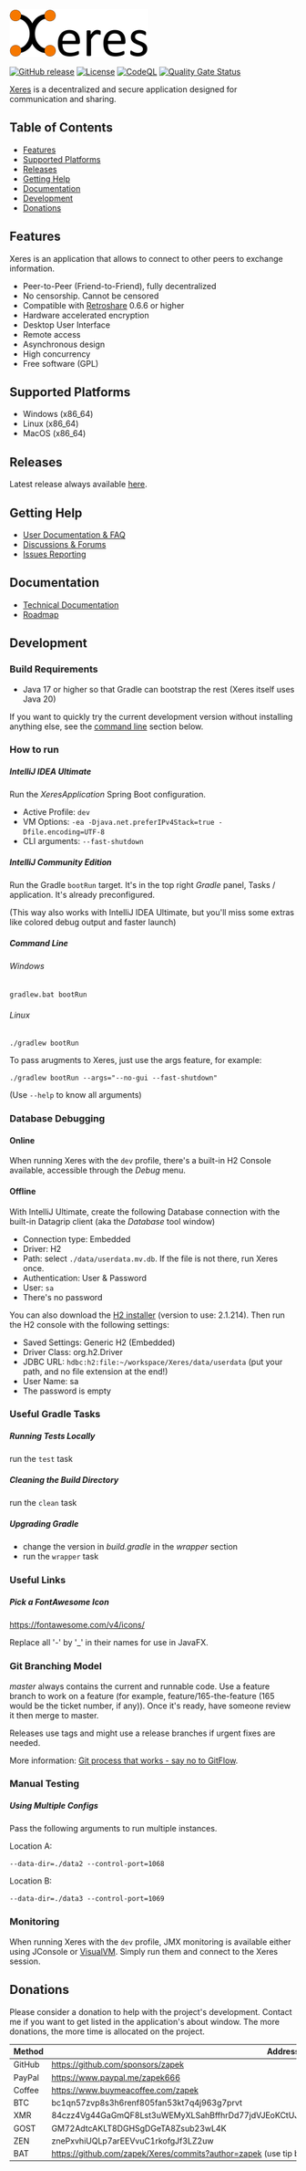 [![Main site](docs/logo.png)](https://xeres.io)

[![GitHub release](https://img.shields.io/github/release/zapek/Xeres.svg?label=latest%20release)](https://github.com/zapek/Xeres/releases/latest)
[![License](https://img.shields.io/github/license/zapek/Xeres.svg)](https://github.com/zapek/Xeres/blob/master/LICENSE)
[![CodeQL](https://github.com/zapek/Xeres/actions/workflows/analysis.yml/badge.svg)](https://github.com/zapek/Xeres/actions/workflows/analysis.yml)
[![Quality Gate Status](https://sonarcloud.io/api/project_badges/measure?project=zapek_Xeres&metric=alert_status)](https://sonarcloud.io/summary/new_code?id=zapek_Xeres)

[Xeres](https://xeres.io) is a decentralized and secure application designed for communication and sharing.

## Table of Contents

- [Features](#features)
- [Supported Platforms](#supported-platforms)
- [Releases](#releases)
- [Getting Help](#getting-help)
- [Documentation](#documentation)
- [Development](#development)
- [Donations](#donations)

## Features

Xeres is an application that allows to connect to other peers to exchange information.

- Peer-to-Peer (Friend-to-Friend), fully decentralized
- No censorship. Cannot be censored
- Compatible with [Retroshare](https://retroshare.cc) 0.6.6 or higher
- Hardware accelerated encryption
- Desktop User Interface
- Remote access
- Asynchronous design
- High concurrency
- Free software (GPL)

## Supported Platforms

- Windows (x86_64)
- Linux (x86_64)
- MacOS (x86_64)

## Releases

Latest release always available [here](https://github.com/zapek/Xeres/releases/latest).

## Getting Help

- [User Documentation & FAQ](https://xeres.io/docs/)
- [Discussions & Forums](https://github.com/zapek/Xeres/discussions)
- [Issues Reporting](https://github.com/zapek/Xeres/issues)

## Documentation

- [Technical Documentation](https://github.com/zapek/Xeres/wiki)
- [Roadmap](https://github.com/users/zapek/projects/4)

## Development

### Build Requirements

- Java 17 or higher so that Gradle can bootstrap the rest (Xeres itself uses Java 20)

If you want to quickly try the current development version without installing anything else, see the [command line](#command-line) section below.

### How to run

##### IntelliJ IDEA Ultimate

Run the _XeresApplication_ Spring Boot configuration.

- Active Profile: `dev`
- VM Options: `-ea -Djava.net.preferIPv4Stack=true -Dfile.encoding=UTF-8`
- CLI arguments: `--fast-shutdown`

##### IntelliJ Community Edition

Run the Gradle ``bootRun`` target. It's in the top right _Gradle_ panel, Tasks / application. It's already preconfigured.

(This way also works with IntelliJ IDEA Ultimate, but you'll miss some extras like colored debug output and faster launch)

##### Command Line

###### Windows

	gradlew.bat bootRun

###### Linux

	./gradlew bootRun

To pass arugments to Xeres, just use the args feature, for example:

	./gradlew bootRun --args="--no-gui --fast-shutdown"

(Use ``--help`` to know all arguments)

### Database Debugging

#### Online

When running Xeres with the `dev` profile, there's a built-in H2 Console available, accessible through the _Debug_ menu.

#### Offline

With IntelliJ Ultimate, create the following Database connection with the built-in Datagrip client (aka the _Database_ tool window)

- Connection type: Embedded
- Driver: H2
- Path: select ``./data/userdata.mv.db``. If the file is not there, run Xeres once.
- Authentication: User & Password
- User: ``sa``
- There's no password

You can also download the [H2 installer](https://www.h2database.com/html/download.html) (version to use: 2.1.214).
Then run the H2 console with the following settings:

- Saved Settings: Generic H2 (Embedded)
- Driver Class: org.h2.Driver
- JDBC URL: `hdbc:h2:file:~/workspace/Xeres/data/userdata` (put your path, and no file extension at the end!)
- User Name: sa
- The password is empty

### Useful Gradle Tasks

##### Running Tests Locally

run the ``test`` task

##### Cleaning the Build Directory

run the ``clean`` task

##### Upgrading Gradle

- change the version in _build.gradle_ in the _wrapper_ section
- run the ``wrapper`` task

### Useful Links

##### Pick a FontAwesome Icon

https://fontawesome.com/v4/icons/

Replace all '-' by '_' in their names for use in JavaFX.

### Git Branching Model

*master* always contains the current and runnable code. Use a feature branch to work on a feature (for example, feature/165-the-feature (165 would be the ticket number, if any)). Once it's ready, have someone review it then merge to master.

Releases use tags and might use a release branches if urgent fixes are needed.

More information: [Git process that works - say no to GitFlow](https://reallifeprogramming.com/git-process-that-works-say-no-to-gitflow-50bf2038ccf7).

### Manual Testing

##### Using Multiple Configs

Pass the following arguments to run multiple instances.

Location A:

	--data-dir=./data2 --control-port=1068

Location B:

	--data-dir=./data3 --control-port=1069

### Monitoring

When running Xeres with the `dev` profile, JMX monitoring is available either using JConsole or [VisualVM](https://visualvm.github.io/).
Simply run them and connect to the Xeres session.
	
## Donations

Please consider a donation to help with the project's development. Contact me if you want to get listed in the application's about window. The more donations, the more time is allocated on the project.

| Method | Address                                                                                         |
|--------|-------------------------------------------------------------------------------------------------|
| GitHub | https://github.com/sponsors/zapek                                                               |
| PayPal | https://www.paypal.me/zapek666                                                                  |
| Coffee | https://www.buymeacoffee.com/zapek                                                              |
| BTC    | bc1qn57zvp8s3h6renf805fan53kt7q4j963g7prvt                                                      |
| XMR    | 84czz4Vg44GaGmQF8Lst3uWEMyXLSahBffhrDd77jdVJEoKCtUJF96mGQ4XzcYrLG1JGaj2hr2sMoDoihQ52MT1jMBnucyu |
| GOST   | GM72AdtcAKLT8DGHSgDGeTA8Zsub23wL4K                                                              |
| ZEN    | znePxvhiUQLp7arEEVvuC1rkofgJf3LZ2uw                                                             |
| BAT    | https://github.com/zapek/Xeres/commits?author=zapek (use tip button in Brave browser)           |
